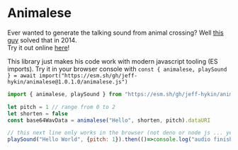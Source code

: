 # Animalese

Ever wanted to generate the talking sound from animal crossing? Well [this guy](https://github.com/Acedio/animalese.js/) solved that in 2014.
<br>Try it out online [here](http://acedio.github.io/animalese.js/)!

This library just makes his code work with modern javascript tooling (ES imports). Try it in your browser console with `const { animalese, playSound } = await import("https://esm.sh/gh/jeff-hykin/animalese@1.0.1.0/animalese.js")`
 
```js
import { animalese, playSound } from "https://esm.sh/gh/jeff-hykin/animalese@1.0.1.0/animalese.js"

let pitch = 1 // range from 0 to 2
let shorten = false
const base64WavData = animalese("Hello", shorten, pitch).dataURI

// this next line only works in the browser (not deno or node js ... yet)
playSound("Hello World", {pitch: 1}).then(()=>console.log("audio finished"))
```
